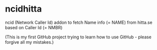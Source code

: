 # ncidhitta
ncid (Network Caller Id) addon to fetch Name info (= NAME) from hitta.se based on Caller Id (= NMBR)

(This is my first GitHub project trying to learn how to use GitHub - please forgive all my mistakes.)
